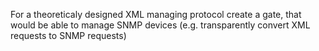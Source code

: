 For a theoreticaly designed XML managing protocol create a gate, that would be able to manage SNMP devices (e.g. transparently convert XML requests to SNMP requests)